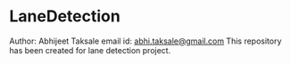 # LaneDetection
Author: Abhijeet Taksale
email id: abhi.taksale@gmail.com
This repository has been created for lane detection project.
